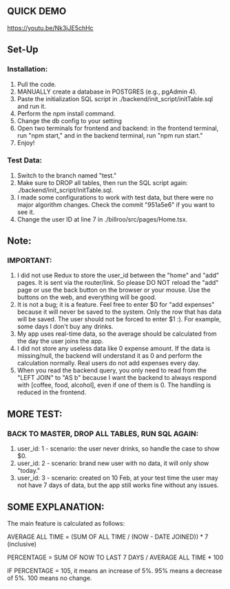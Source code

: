 ## QUICK DEMO
https://youtu.be/Nk3jJE5chHc

## Set-Up

### Installation:
1) Pull the code.
2) MANUALLY create a database in POSTGRES (e.g., pgAdmin 4).
3) Paste the initialization SQL script in ./backend/init_script/initTable.sql and run it.
4) Perform the npm install command.
5) Change the db config to your setting
6) Open two terminals for frontend and backend: in the frontend terminal, run "npm start," and in the backend terminal, run "npm run start."
7) Enjoy!

### Test Data:
1) Switch to the branch named "test."
2) Make sure to DROP all tables, then run the SQL script again: ./backend/init_script/initTable.sql.
3) I made some configurations to work with test data, but there were no major algorithm changes. Check the commit "951a5e6" if you want to see it.
4) Change the user ID at line 7 in ./billroo/src/pages/Home.tsx.

## Note:
### IMPORTANT:
1) I did not use Redux to store the user_id between the "home" and "add" pages. It is sent via the router/link. So please DO NOT reload the "add" page or use the back button on the browser or your mouse. Use the buttons on the web, and everything will be good.
2) It is not a bug; it is a feature. Feel free to enter $0 for "add expenses" because it will never be saved to the system. Only the row that has data will be saved. The user should not be forced to enter $1 :). For example, some days I don't buy any drinks.
3) My app uses real-time data, so the average should be calculated from the day the user joins the app.
4) I did not store any useless data like 0 expense amount. If the data is missing/null, the backend will understand it as 0 and perform the calculation normally. Real users do not add expenses every day.
5) When you read the backend query, you only need to read from the "LEFT JOIN" to "AS b" because I want the backend to always respond with [coffee, food, alcohol], even if one of them is 0. The handling is reduced in the frontend.

## MORE TEST:
### BACK TO MASTER, DROP ALL TABLES, RUN SQL AGAIN:
1) user_id: 1 - scenario: the user never drinks, so handle the case to show $0.
2) user_id: 2 - scenario: brand new user with no data, it will only show "today."
3) user_id: 3 - scenario: created on 10 Feb, at your test time the user may not have 7 days of data, but the app still works fine without any issues.

## SOME EXPLANATION:
The main feature is calculated as follows:

AVERAGE ALL TIME = (SUM OF ALL TIME / (NOW - DATE JOINED)) * 7 (inclusive)

PERCENTAGE = SUM OF NOW TO LAST 7 DAYS / AVERAGE ALL TIME * 100

IF PERCENTAGE = 105, it means an increase of 5%. 95% means a decrease of 5%. 100 means no change.




